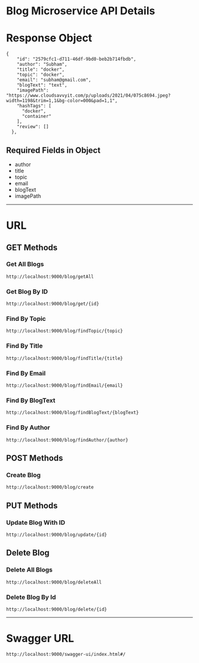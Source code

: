
# Blog Microservice API Details

# Response Object
```
{
    "id": "2579cfc1-d711-46df-9bd0-beb2b714fbdb",
    "author": "Subham",
    "title": "docker",
    "topic": "docker",
    "email": "subham@gmail.com",
    "blogText": "text",
    "imagePath": "https://www.cloudsavvyit.com/p/uploads/2021/04/075c8694.jpeg?width=1198&trim=1,1&bg-color=000&pad=1,1",
    "hashTags": [
      "docker",
      "container"
    ],
    "review": []
  },
```
## Required Fields in Object
- author
- title
- topic
- email
- blogText
- imagePath

---

# URL
## GET Methods
### Get All Blogs
    http://localhost:9000/blog/getAll

### Get Blog By ID
    http://localhost:9000/blog/get/{id}
### Find By Topic
    http://localhost:9000/blog/findTopic/{topic}
### Find By Title
    http://localhost:9000/blog/findTitle/{title}
### Find By Email
    http://localhost:9000/blog/findEmail/{email}
### Find By BlogText
    http://localhost:9000/blog/findBlogText/{blogText}
### Find By Author
    http://localhost:9000/blog/findAuthor/{author}
## POST Methods
### Create Blog
    http://localhost:9000/blog/create
## PUT Methods
### Update Blog With ID
    http://localhost:9000/blog/update/{id}
## Delete Blog
### Delete All Blogs
    http://localhost:9000/blog/deleteAll
### Delete Blog By Id
    http://localhost:9000/blog/delete/{id}


---

# Swagger URL
    http://localhost:9000/swagger-ui/index.html#/



